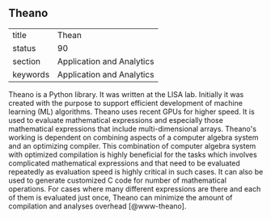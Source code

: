 ## Theano


|          |                           |
| -------- | ------------------------- |
| title    | Thean                     | 
| status   | 90                        |
| section  | Application and Analytics |
| keywords | Application and Analytics |


    
Theano is a Python library. It was written at the LISA lab.  Initially
it was created with the purpose to support efficient development of
machine learning (ML) algorithms.  Theano uses recent GPUs for higher
speed.  It is used to evaluate mathematical expressions and especially
those mathematical expressions that include multi-dimensional arrays.
Theano's working is dependent on combining aspects of a computer
algebra system and an optimizing compiler.  This combination of
computer algebra system with optimized compilation is highly
beneficial for the tasks which involves complicated mathematical
expressions and that need to be evaluated repeatedly as evaluation
speed is highly critical in such cases.  It can also be used to
generate customized C code for number of mathematical operations.  For
cases where many different expressions are there and each of them is
evaluated just once, Theano can minimize the amount of compilation and
analyses overhead [@www-theano].
    
